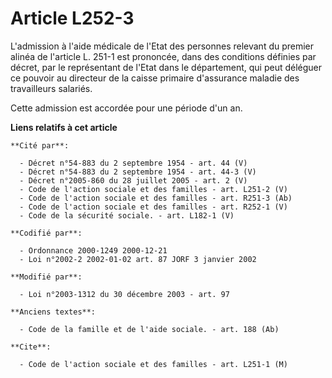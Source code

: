 # Article L252-3

L'admission à l'aide médicale de l'Etat des personnes relevant du premier alinéa de l'article L. 251-1 est prononcée, dans
des conditions définies par décret, par le représentant de l'Etat dans le département, qui peut déléguer ce pouvoir au
directeur de la caisse primaire d'assurance maladie des travailleurs salariés.

Cette admission est accordée pour une période d'un an.

**Liens relatifs à cet article**

	**Cité par**:

	  - Décret n°54-883 du 2 septembre 1954 - art. 44 (V)
	  - Décret n°54-883 du 2 septembre 1954 - art. 44-3 (V)
	  - Décret n°2005-860 du 28 juillet 2005 - art. 2 (V)
	  - Code de l'action sociale et des familles - art. L251-2 (V)
	  - Code de l'action sociale et des familles - art. R251-3 (Ab)
	  - Code de l'action sociale et des familles - art. R252-1 (V)
	  - Code de la sécurité sociale. - art. L182-1 (V)

	**Codifié par**:

	  - Ordonnance 2000-1249 2000-12-21
	  - Loi n°2002-2 2002-01-02 art. 87 JORF 3 janvier 2002

	**Modifié par**:

	  - Loi n°2003-1312 du 30 décembre 2003 - art. 97

	**Anciens textes**:

	  - Code de la famille et de l'aide sociale. - art. 188 (Ab)

	**Cite**:

	  - Code de l'action sociale et des familles - art. L251-1 (M)
